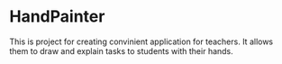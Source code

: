 # HandPainter
This is project for creating convinient application for teachers.
It allows them to draw and explain tasks to students with their hands.
